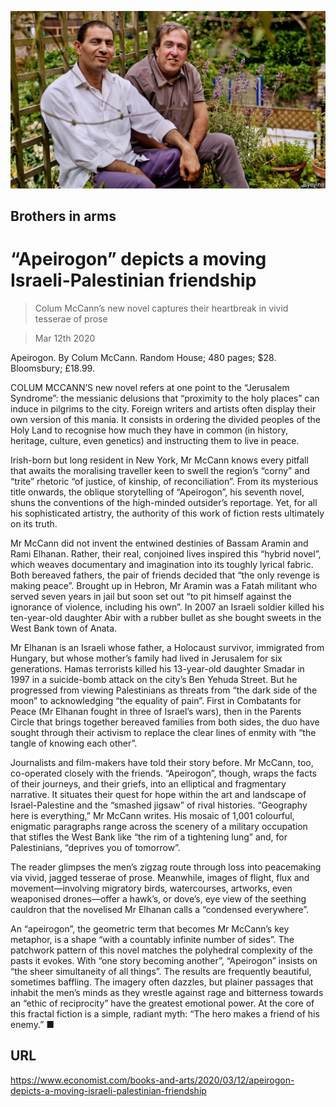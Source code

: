 ![](./images/20200314_BKP004.jpg)

## Brothers in arms

# “Apeirogon” depicts a moving Israeli-Palestinian friendship

> Colum McCann’s new novel captures their heartbreak in vivid tesserae of prose

> Mar 12th 2020

Apeirogon. By Colum McCann. Random House; 480 pages; $28. Bloomsbury; £18.99.

COLUM MCCANN’S new novel refers at one point to the “Jerusalem Syndrome”: the messianic delusions that “proximity to the holy places” can induce in pilgrims to the city. Foreign writers and artists often display their own version of this mania. It consists in ordering the divided peoples of the Holy Land to recognise how much they have in common (in history, heritage, culture, even genetics) and instructing them to live in peace.

Irish-born but long resident in New York, Mr McCann knows every pitfall that awaits the moralising traveller keen to swell the region’s “corny” and “trite” rhetoric “of justice, of kinship, of reconciliation”. From its mysterious title onwards, the oblique storytelling of “Apeirogon”, his seventh novel, shuns the conventions of the high-minded outsider’s reportage. Yet, for all his sophisticated artistry, the authority of this work of fiction rests ultimately on its truth.

Mr McCann did not invent the entwined destinies of Bassam Aramin and Rami Elhanan. Rather, their real, conjoined lives inspired this “hybrid novel”, which weaves documentary and imagination into its toughly lyrical fabric. Both bereaved fathers, the pair of friends decided that “the only revenge is making peace”. Brought up in Hebron, Mr Aramin was a Fatah militant who served seven years in jail but soon set out “to pit himself against the ignorance of violence, including his own”. In 2007 an Israeli soldier killed his ten-year-old daughter Abir with a rubber bullet as she bought sweets in the West Bank town of Anata.

Mr Elhanan is an Israeli whose father, a Holocaust survivor, immigrated from Hungary, but whose mother’s family had lived in Jerusalem for six generations. Hamas terrorists killed his 13-year-old daughter Smadar in 1997 in a suicide-bomb attack on the city’s Ben Yehuda Street. But he progressed from viewing Palestinians as threats from “the dark side of the moon” to acknowledging “the equality of pain”. First in Combatants for Peace (Mr Elhanan fought in three of Israel’s wars), then in the Parents Circle that brings together bereaved families from both sides, the duo have sought through their activism to replace the clear lines of enmity with “the tangle of knowing each other”.

Journalists and film-makers have told their story before. Mr McCann, too, co-operated closely with the friends. “Apeirogon”, though, wraps the facts of their journeys, and their griefs, into an elliptical and fragmentary narrative. It situates their quest for hope within the art and landscape of Israel-Palestine and the “smashed jigsaw” of rival histories. “Geography here is everything,” Mr McCann writes. His mosaic of 1,001 colourful, enigmatic paragraphs range across the scenery of a military occupation that stifles the West Bank like “the rim of a tightening lung” and, for Palestinians, “deprives you of tomorrow”.

The reader glimpses the men’s zigzag route through loss into peacemaking via vivid, jagged tesserae of prose. Meanwhile, images of flight, flux and movement—involving migratory birds, watercourses, artworks, even weaponised drones—offer a hawk’s, or dove’s, eye view of the seething cauldron that the novelised Mr Elhanan calls a “condensed everywhere”.

An “apeirogon”, the geometric term that becomes Mr McCann’s key metaphor, is a shape “with a countably infinite number of sides”. The patchwork pattern of this novel matches the polyhedral complexity of the pasts it evokes. With “one story becoming another”, “Apeirogon” insists on “the sheer simultaneity of all things”. The results are frequently beautiful, sometimes baffling. The imagery often dazzles, but plainer passages that inhabit the men’s minds as they wrestle against rage and bitterness towards an “ethic of reciprocity” have the greatest emotional power. At the core of this fractal fiction is a simple, radiant myth: “The hero makes a friend of his enemy.” ■

## URL

https://www.economist.com/books-and-arts/2020/03/12/apeirogon-depicts-a-moving-israeli-palestinian-friendship
